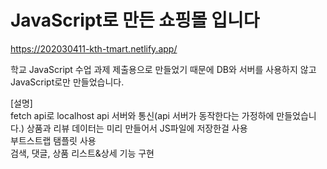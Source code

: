 # JavaScript로 만든 쇼핑몰 입니다

https://202030411-kth-tmart.netlify.app/

학교 JavaScript 수업 과제 제출용으로 만들었기 때문에 DB와 서버를 사용하지 않고 JavaScript로만 만들었습니다.  

[설명]  
fetch api로 localhost api 서버와 통신(api 서버가 동작한다는 가정하에 만들었습니다.)
상품과 리뷰 데이터는 미리 만들어서 JS파일에 저장한걸 사용  
부트스트랩 탬플릿 사용  
검색, 댓글, 상품 리스트&상세 기능 구현








